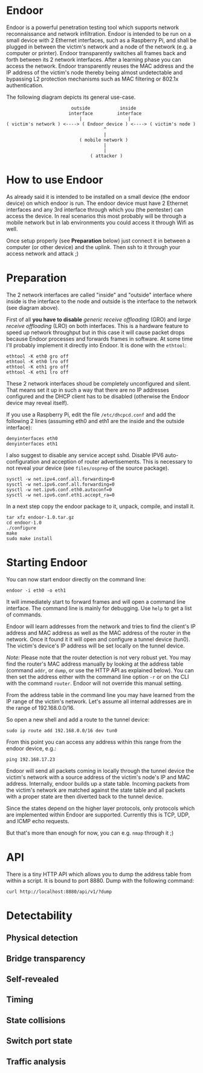 # Endoor

Endoor is a powerful penetration testing tool which supports network
reconnaissance and network infiltration.  Endoor is intended to be run on a
small device with 2 Ethernet interfaces, such as a Raspberry Pi, and shall be
plugged in between the victim's network and a node of the network (e.g. a
computer or printer).  Endoor transparently switches all frames back and forth
between its 2 network interfaces.  After a learning phase you can access the
network. Endoor transparently reuses the MAC address and the IP address of the
victim's node thereby being almost undetectable and bypassing L2 protection
mechanisms such as MAC filtering or 802.1x authentication.

The following diagram depicts its general use-case.

```
                        outside           inside
                       interface         interface
                           |                 |
( victim's network ) <----> ( Endoor device ) <----> ( victim's node )
                                    ^
                                    |
                           ( mobile network )
                                    |
                                    |
                               ( attacker )
```

# How to use Endoor

As already said it is intended to be installed on a small device (the endoor
device) on which endoor is run. The endoor device must have 2 Ethernet
interfaces and any 3rd interface through which you (the pentester) can access
the device. In real scenarios this most probably will be through a mobile
network but in lab environments you could access it through Wifi as well.

Once setup properly (see **Preparation** below) just connect it in between a
computer (or other device) and the uplink. Then ssh to it through your access
network and attack ;)

# Preparation

The 2 network interfaces are called "inside" and "outside" interface where
inside is the interface to the node and outside is the interface to the network
(see diagram above).

First of all **you have to disable** _generic receive offloading_ (GRO) and
_large receive offloading_ (LRO) on both interfaces. This is a hardware feature
to speed up network throughput but in this case it will cause packet drops
because Endoor processes and forwards frames in software. At some time I'll
probably implement it directly into Endoor. It is done with the `ethtool`:

```
ethtool -K eth0 gro off
ethtool -K eth0 lro off
ethtool -K eth1 gro off
ethtool -K eth1 lro off
```

These 2 network interfaces shoud be completely unconfigured and silent. That
means set it up in such a way that there are no IP addresses configured and the
DHCP client has to be disabled (otherwise the Endoor device may reveal itself).

If you use a Raspberry Pi, edit the file `/etc/dhcpcd.conf` and add the
following 2 lines (assuming eth0 and eth1 are the inside and the outside
interface):
```
denyinterfaces eth0
denyinterfaces eth1
```

I also suggest to disable any service accept sshd. Disable IPV6
auto-configuration and acception of router advertisements. This is necessary to
not reveal your device (see `files/osprep` of the source package).
```
sysctl -w net.ipv4.conf.all.forwarding=0
sysctl -w net.ipv6.conf.all.forwarding=0
sysctl -w net.ipv6.conf.eth0.autoconf=0
sysctl -w net.ipv6.conf.eth1.accept_ra=0
```

In a next step copy the endoor package to it, unpack, compile, and install it.
```
tar xfz endoor-1.0.tar.gz
cd endoor-1.0
./configure
make
sudo make install
```

# Starting Endoor

You can now start endoor directly on the command line:
```
endoor -i eth0 -o eth1
```

It will immediately start to forward frames and will open a command line
interface. The command line is mainly for debugging. Use `help` to get a list
of commands.

Endoor will learn addresses from the network and tries to find the client's IP
address and MAC address as well as the MAC address of the router in the
network. Once it found it it will open and configure a tunnel device (tun0).
The victim's device's IP address will be set locally on the tunnel device.

*Note:* Please note that the router detection is not very robust yet. You may
find the router's MAC address manually by looking at the address table (command
`addr`, or `dump`, or use the HTTP API as explained below). You can then set
the address either with the command line option `-r` or on the CLI with the
command `router`. Endoor will not override this manual setting.

From the address table in the command line you may have learned from the IP
range of the victim's network. Let's assume all internal addresses are in the
range of 192.168.0.0/16.

So open a new shell and add a route to the tunnel device:
```
sudo ip route add 192.168.0.0/16 dev tun0
```

From this point you can access any address within this range from the endoor
device, e.g.:
```
ping 192.168.17.23
```

Endoor will send all packets coming in locally through the tunnel device the
victim's network with a source address of the victim's node's IP and MAC
address.
Internally, endoor builds up a state table. Incoming packets from the victim's
network are matched against the state table and all packets with a proper state
are then diverted back to the tunnel device.

Since the states depend on the higher layer protocols, only protocols which are
implemented within Endoor are supported.
Currently this is TCP, UDP, and ICMP echo requests.

But that's more than enough for now, you can e.g. `nmap` through it ;)

# API

There is a tiny HTTP API which allows you to dump the address table from within
a script.
It is bound to port 8880. Dump with the following command:

```
curl http://localhost:8880/api/v1/?dump
```

# Detectability

## Physical detection

## Bridge transparency

## Self-revealed

## Timing

## State collisions

## Switch port state

## Traffic analysis

